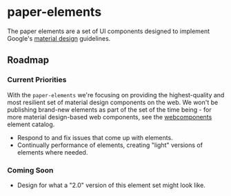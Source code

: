 # paper-elements

The paper elements are a set of UI components designed to implement Google's [material design](http://www.google.com/design/spec/material-design/introduction.html) guidelines.

## Roadmap

### Current Priorities

With the `paper-elements` we're focusing on providing the highest-quality and most resilient set of material design components on the web. We won't be publishing brand-new elements as part of the set of the time being - for more material design-based web components, see the [webcomponents](https://www.webcomponents.org/search/paper) element catalog.

* Respond to and fix issues that come up with elements.
* Continually performance of elements, creating "light" versions of elements where needed.

### Coming Soon

* Design for what a "2.0" version of this element set might look like.
